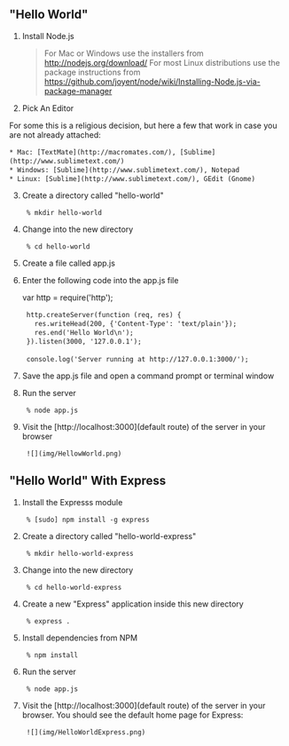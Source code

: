 ## "Hello World"

1. Install Node.js

	> For Mac or Windows use the installers from http://nodejs.org/download/
	> For most Linux distributions use the package instructions from https://github.com/joyent/node/wiki/Installing-Node.js-via-package-manager

2. Pick An Editor
  
  For some this is a religious decision, but here a few that work in case you are not already attached:

  	* Mac: [TextMate](http://macromates.com/), [Sublime](http://www.sublimetext.com/)
  	* Windows: [Sublime](http://www.sublimetext.com/), Notepad
  	* Linux: [Sublime](http://www.sublimetext.com/), GEdit (Gnome)

3. Create a directory called "hello-world"

		% mkdir hello-world

4. Change into the new directory

		% cd hello-world

5. Create a file called app.js

6. Enter the following code into the app.js file

  	var http = require('http');

		http.createServer(function (req, res) {
		  res.writeHead(200, {'Content-Type': 'text/plain'});
		  res.end('Hello World\n');
		}).listen(3000, '127.0.0.1');
			
		console.log('Server running at http://127.0.0.1:3000/');

7. Save the app.js file and open a command prompt or terminal window

8. Run the server

		% node app.js

9. Visit the [http://localhost:3000](default route) of the server in your browser		

		![](img/HellowWorld.png)


## "Hello World" With Express

1. Install the Expresss module

		% [sudo] npm install -g express

2. Create a directory called "hello-world-express"

		% mkdir hello-world-express

3. Change into the new directory

		% cd hello-world-express

4. Create a new "Express" application inside this new directory

		% express .

5. Install dependencies from NPM

		% npm install

6. Run the server

		% node app.js

7. Visit the [http://localhost:3000](default route) of the server in your browser. You should see the default home page for Express:

		![](img/HelloWorldExpress.png)